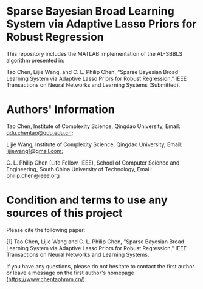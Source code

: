 # Sparse Bayesian Broad Learning System via Adaptive Lasso Priors for Robust Regression

This repository includes the MATLAB implementation of the AL-SBBLS algorithm presented in:

Tao Chen, Lijie Wang, and C. L. Philip Chen, "Sparse Bayesian Broad Learning System via Adaptive Lasso Priors for Robust Regression," IEEE Transactions on Neural Networks and Learning Systems (Submitted).

# Authors' Information
Tao Chen, 
Institute of Complexity Science, Qingdao University, 
Email: qdu.chentao@qdu.edu.cn; 

Lijie Wang,
Institute of Complexity Science, Qingdao University, 
Email: lijiewang1@gmail.com;

C. L. Philip Chen (Life Fellow, IEEE),
School of Computer Science and Engineering, South China University of Technology,
Email: philip.chen@ieee.org

# Condition and terms to use any sources of this project
 Please cite the following paper:
 
   [1] Tao Chen, Lijie Wang and C. L. Philip Chen, "Sparse Bayesian Broad Learning System via Adaptive Lasso Priors for Robust Regression," IEEE Transactions on Neural Networks and Learning Systems.

 
If you have any questions, please do not hesitate to contact the first author or leave a message on the first author's homepage (https://www.chentaohmm.cn/).

   
